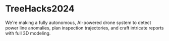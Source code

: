 # TreeHacks2024
We're making a fully autonomous, AI-powered drone system to detect power line anomalies, plan inspection trajectories, and craft intricate reports with full 3D modeling.
